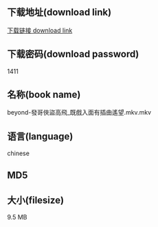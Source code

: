 ## 下载地址(download link)
[下载链接 download link](https://tutu365.netlify.app/?s=beyond-%E7%99%BC%E5%93%A5%E4%BF%A0%E7%9B%9C%E9%AB%98%E9%A3%9B_%E6%97%A2%E6%88%B2%E5%85%A5%E9%9D%A2%E6%9C%89%E6%8F%92%E6%9B%B2%E9%81%99%E6%9C%9B.mkv)

## 下载密码(download password)
1411

## 名称(book name)
beyond-發哥俠盜高飛_既戲入面有插曲遙望.mkv.mkv

## 语言(language)
chinese

## MD5


## 大小(filesize)
9.5 MB
